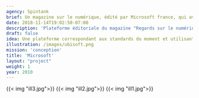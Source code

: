 ```yaml
---
agency: Spintank
brief: Un magazine sur le numérique, édité par Microsoft france, qui avait besoin 'd'être' numérique.
date: 2018-11-14T19:02:50-07:00
description: 'Plateforme éditoriale du magazine "Regards sur le numérique"'
draft: false
idea: Une plateforme correspondant aux standards du moment et utilisant les technologies Microsoft.
illustration: /images/ubisoft.png
mission: 'conception'
title: 'Microsoft'
layout: "project"
weight: 1
year: 2010
---
```

{{< img "ill3.jpg">}}
{{< img "ill2.jpg">}}
{{< img "ill1.jpg">}}


